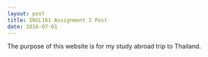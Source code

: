 ```yaml
---
layout: post
title: INSL161 Assignment 2 Post
date: 2016-07-01
---
```


The purpose of this website is for my study abroad trip to Thailand.
